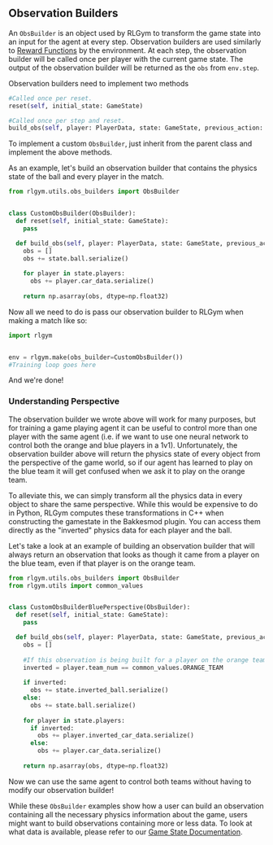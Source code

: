 ## Observation Builders
An `ObsBuilder` is an object used by RLGym to transform the game state into an input for the agent at every step. Observation builders are used similarly to [Reward Functions](https://rlgym.github.io/docs-page.html#reward-functions)
by the environment. At each step, the observation builder will be called once per player with the current game state. The output of the observation builder will be returned as the `obs` from `env.step`.

Observation builders need to implement two methods
```python
#Called once per reset.
reset(self, initial_state: GameState)

#Called once per step and reset.
build_obs(self, player: PlayerData, state: GameState, previous_action: np.ndarray) -> Any
```

To implement a custom `ObsBuilder`, just inherit from the parent class and implement the above methods.

As an example, let's build an observation builder that contains the physics state of the ball and every player in the match.
```python
from rlgym.utils.obs_builders import ObsBuilder


class CustomObsBuilder(ObsBuilder):
  def reset(self, initial_state: GameState):
    pass

  def build_obs(self, player: PlayerData, state: GameState, previous_action: np.ndarray) -> Any:
    obs = []
    obs += state.ball.serialize()
    
    for player in state.players:
      obs += player.car_data.serialize()
    
    return np.asarray(obs, dtype=np.float32)
```

Now all we need to do is pass our observation builder to RLGym when making a match like so:
```python
import rlgym


env = rlgym.make(obs_builder=CustomObsBuilder())
#Training loop goes here
```
And we're done!

### Understanding Perspective
The observation builder we wrote above will work for many purposes, but for training a game playing agent it can be useful to control more than one player with the same agent
(i.e. if we want to use one neural network to control both the orange and blue players in a 1v1). Unfortunately, the observation builder above will return the physics state of every object from the perspective of the game world, so if our agent has learned to play on the blue team it will get confused when we ask it to play on the orange team.

To alleviate this, we can simply transform all the physics data in every object to share the same perspective. While this would be expensive to do in Python, RLGym computes these transformations in C++ when constructing the gamestate in the Bakkesmod plugin. You can access them directly as the "inverted" physics data for each player and the ball.

Let's take a look at an example of building an observation builder that will always return an observation that looks as though it came from a player on the blue team, even if that player is on the orange team.

```python
from rlgym.utils.obs_builders import ObsBuilder
from rlgym.utils import common_values


class CustomObsBuilderBluePerspective(ObsBuilder):
  def reset(self, initial_state: GameState):
    pass

  def build_obs(self, player: PlayerData, state: GameState, previous_action: np.ndarray) -> Any:
    obs = []
    
    #If this observation is being built for a player on the orange team, we need to invert all the physics data we use.
    inverted = player.team_num == common_values.ORANGE_TEAM
    
    if inverted:
      obs += state.inverted_ball.serialize()
    else:
      obs += state.ball.serialize()
      
    for player in state.players:
      if inverted:
        obs += player.inverted_car_data.serialize()
      else:
        obs += player.car_data.serialize()
    
    return np.asarray(obs, dtype=np.float32)
```

Now we can use the same agent to control both teams without having to modify our observation builder!

While these `ObsBuilder` examples show how a user can build an observation containing all the necessary physics information about the game, users might want to build observations containing more or less data. To look at what data is available, please refer to our [Game State Documentation]().
